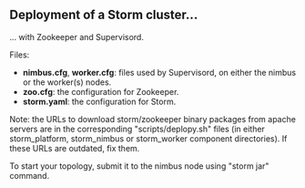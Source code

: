 ## Deployment of a Storm cluster...

... with Zookeeper and Supervisord.

Files:
- **nimbus.cfg**, **worker.cfg**: files used by Supervisord, on either the nimbus or the worker(s) nodes.
- **zoo.cfg**: the configuration for Zookeeper.
- **storm.yaml**: the configuration for Storm.

Note: the URLs to download storm/zookeeper binary packages from apache servers
are in the corresponding "scripts/deplopy.sh" files (in either storm_platform, storm_nimbus or storm_worker component directories).
If these URLs are outdated, fix them.

To start your topology, submit it to the nimbus node using "storm jar" command.

